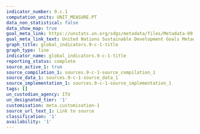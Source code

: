 ```yaml
---
indicator_number: 9.c.1
computation_units: UNIT_MEASURE.PT
data_non_statistical: false
data_show_map: true
goal_meta_link: https://unstats.un.org/sdgs/metadata/files/Metadata-09-0C-01.pdf
goal_meta_link_text: United Nations Sustainable Development Goals Metadata (pdf 663kB)
graph_title: global_indicators.9-c-1-title
graph_type: line
indicator_name: global_indicators.9-c-1-title
reporting_status: complete
source_active_1: true
source_compilation_1: sources.9-c-1-source_compilation_1
source_data_1: sources.9-c-1-source_data_1
source_implementation_1: sources.9-c-1-source_implementation_1
tags: []
un_custodian_agency: ITU
un_designated_tier: '1'
customisation: meta.customisation-1
source_url_text_1: Link to source
classification: '1'
availability: '1'
---
```


